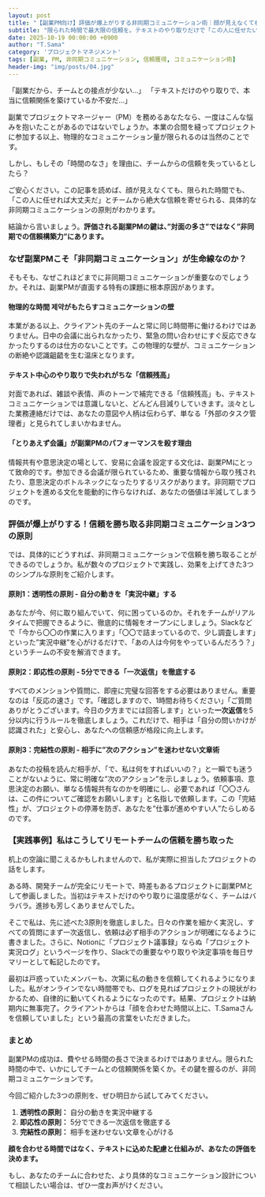 ```yaml
---
layout: post
title: "【副業PM向け】評価が爆上がりする非同期コミュニケーション術｜顔が見えなくても信頼を勝ち取る3つの原則"
subtitle: "限られた時間で最大限の信頼を。テキストのやり取りだけで「この人に任せたい」と思われるPMになる方法"
date: 2025-10-19 00:00:00 +0900
author: "T.Sama"
category: 'プロジェクトマネジメント'
tags: [副業, PM, 非同期コミュニケーション, 信頼獲得, コミュニケーション術]
header-img: "img/posts/04.jpg"
---
```


「副業だから、チームとの接点が少ない…」
「テキストだけのやり取りで、本当に信頼関係を築けているか不安だ…」

副業でプロジェクトマネージャー（PM）を務めるあなたなら、一度はこんな悩みを抱いたことがあるのではないでしょうか。本業の合間を縫ってプロジェクトに参加する以上、物理的なコミュニケーション量が限られるのは当然のことです。

しかし、もしその「時間のなさ」を理由に、チームからの信頼を失っているとしたら？

ご安心ください。この記事を読めば、顔が見えなくても、限られた時間でも、「この人に任せれば大丈夫だ」とチームから絶大な信頼を寄せられる、具体的な非同期コミュニケーションの原則がわかります。

結論から言いましょう。**評価される副業PMの鍵は、”対面の多さ”ではなく”非同期での信頼構築力”にあります。**

<!-- more -->

### なぜ副業PMこそ「非同期コミュニケーション」が生命線なのか？

そもそも、なぜこれほどまでに非同期コミュニケーションが重要なのでしょうか。それは、副業PMが直面する特有の課題に根本原因があります。

#### 物理的な時間 제약がもたらすコミュニケーションの壁
本業がある以上、クライアント先のチームと常に同じ時間帯に働けるわけではありません。日中の会議に出られなかったり、緊急の問い合わせにすぐ反応できなかったりするのは仕方のないことです。この物理的な壁が、コミュニケーションの断絶や認識齟齬を生む温床となります。

#### テキスト中心のやり取りで失われがちな「信頼残高」
対面であれば、雑談や表情、声のトーンで補完できる「信頼残高」も、テキストコミュニケーションでは意識しないと、どんどん目減りしていきます。淡々とした業務連絡だけでは、あなたの意図や人柄は伝わらず、単なる「外部のタスク管理者」と見られてしまいかねません。

#### 「とりあえず会議」が副業PMのパフォーマンスを殺す理由
情報共有や意思決定の場として、安易に会議を設定する文化は、副業PMにとって致命的です。参加できる会議が限られているため、重要な情報から取り残されたり、意思決定のボトルネックになったりするリスクがあります。非同期でプロジェクトを進める文化を能動的に作らなければ、あなたの価値は半減してしまうのです。

### 評価が爆上がりする！信頼を勝ち取る非同期コミュニケーション3つの原則

では、具体的にどうすれば、非同期コミュニケーションで信頼を勝ち取ることができるのでしょうか。私が数々のプロジェクトで実践し、効果を上げてきた3つのシンプルな原則をご紹介します。

#### 原則1：透明性の原則 - 自分の動きを「実況中継」する
あなたが今、何に取り組んでいて、何に困っているのか。それをチームがリアルタイムで把握できるように、徹底的に情報をオープンにしましょう。Slackなどで「今から〇〇の作業に入ります」「〇〇で詰まっているので、少し調査します」といった”実況中継”を心がけるだけで、「あの人は今何をやっているんだろう？」というチームの不安を解消できます。

#### 原則2：即応性の原則 - 5分でできる「一次返信」を徹底する
すべてのメンションや質問に、即座に完璧な回答をする必要はありません。重要なのは「反応の速さ」です。「確認しますので、1時間お待ちください」「ご質問ありがとうございます。今日の夕方までには回答します」といった**一次返信**を5分以内に行うルールを徹底しましょう。これだけで、相手は「自分の問いかけが認識された」と安心し、あなたへの信頼感が格段に向上します。

#### 原則3：完結性の原則 - 相手に”次のアクション”を迷わせない文章術
あなたの投稿を読んだ相手が、「で、私は何をすればいいの？」と一瞬でも迷うことがないように、常に明確な”次のアクション”を示しましょう。依頼事項、意思決定のお願い、単なる情報共有なのかを明確にし、必要であれば「〇〇さんは、この件についてご確認をお願いします」と名指しで依頼します。この「完結性」が、プロジェクトの停滞を防ぎ、あなたを”仕事が進めやすい人”たらしめるのです。

### 【実践事例】私はこうしてリモートチームの信頼を勝ち取った

机上の空論に聞こえるかもしれませんので、私が実際に担当したプロジェクトの話をします。

ある時、開発チームが完全にリモートで、時差もあるプロジェクトに副業PMとして参画しました。当初はテキストだけのやり取りに温度感がなく、チームはバラバラ。進捗も芳しくありませんでした。

そこで私は、先に述べた3原則を徹底しました。日々の作業を細かく実況し、すべての質問にまず一次返信し、依頼は必ず相手のアクションが明確になるように書きました。さらに、Notionに「プロジェクト議事録」ならぬ「プロジェクト実況ログ」というページを作り、Slackでの重要なやり取りや決定事項を毎日サマリーとして転記したのです。

最初は戸惑っていたメンバーも、次第に私の動きを信頼してくれるようになりました。私がオンラインでない時間帯でも、ログを見ればプロジェクトの現状がわかるため、自律的に動いてくれるようになったのです。結果、プロジェクトは納期内に無事完了。クライアントからは「顔を合わせた時間以上に、T.Samaさんを信頼していました」という最高の言葉をいただきました。

### まとめ

副業PMの成功は、費やせる時間の長さで決まるわけではありません。限られた時間の中で、いかにしてチームとの信頼関係を築くか。その鍵を握るのが、非同期コミュニケーションです。

今回ご紹介した3つの原則を、ぜひ明日から試してみてください。
1.  **透明性の原則：** 自分の動きを実況中継する
2.  **即応性の原則：** 5分でできる一次返信を徹底する
3.  **完結性の原則：** 相手を迷わせない文章を心がける

**顔を合わせる時間ではなく、テキストに込めた配慮と仕組みが、あなたの評価を決めます。**

もし、あなたのチームに合わせた、より具体的なコミュニケーション設計について相談したい場合は、ぜひ一度お声がけください。
